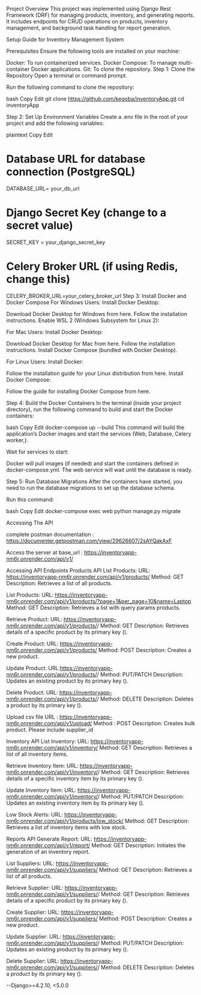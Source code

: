 Project Overview
This project was implemented using Django Rest Framework (DRF) for managing products, inventory, and generating reports. It includes endpoints for CRUD operations on products, inventory management, and background task handling for report generation.




Setup Guide for Inventory Management System

Prerequisites
Ensure the following tools are installed on your machine:

Docker: To run containerized services.
Docker Compose: To manage multi-container Docker applications.
Git: To clone the repository.
Step 1: Clone the Repository
Open a terminal or command prompt.

Run the following command to clone the repository:

bash
Copy
Edit
git clone https://github.com/kegoba/inventoryApp.git
cd inventoryApp

Step 2: Set Up Environment Variables
Create a .env file in the root of your project and add the following variables:

plaintext
Copy
Edit
# Database URL for database connection (PostgreSQL)
DATABASE_URL= your_db_url

# Django Secret Key (change to a secret value)
SECRET_KEY = your_django_secret_key

# Celery Broker URL (if using Redis, change this)
CELERY_BROKER_URL=your_celery_broker_url
Step 3: Install Docker and Docker Compose
For Windows Users:
Install Docker Desktop:

Download Docker Desktop for Windows from here.
Follow the installation instructions.
Enable WSL 2 (Windows Subsystem for Linux 2):


For Mac Users:
Install Docker Desktop:

Download Docker Desktop for Mac from here.
Follow the installation instructions.
Install Docker Compose (bundled with Docker Desktop).

For Linux Users:
Install Docker:

Follow the installation guide for your Linux distribution from here.
Install Docker Compose:

Follow the guide for installing Docker Compose from here.

Step 4: Build the Docker Containers
In the terminal (inside your project directory), run the following command to build and start the Docker containers:

bash
Copy
Edit
docker-compose up --build
This command will build the application’s Docker images and start the services (Web, Database, Celery worker,).

Wait for services to start:

Docker will pull images (if needed) and start the containers defined in docker-compose.yml.
The web service will wait until the database is ready.


Step 5: Run Database Migrations
After the containers have started, you need to run the database migrations to set up the database schema.

Run this command:

bash
Copy
Edit
docker-compose exec web python manage.py migrate


Accessing The API 

complete postman documentation : https://documenter.getpostman.com/view/29626607/2sAYQakAxF

Access the server at base_url :  https://inventoryapp-nm6r.onrender.com/api/v1/

Accessing API Endpoints
Products API
List Products:
URL: https://inventoryapp-nm6r.onrender.com/api/v1/products/
Method: GET
Description: Retrieves a list of all products.

List Products:
URL: https://inventoryapp-nm6r.onrender.com/api/v1/products/?page=1&per_page=10&name=Laptop
Method: GET
Description: Retrieves a list with query params products.


Retrieve Product:
URL: https://inventoryapp-nm6r.onrender.com/api/v1/products/<pk>/
Method: GET
Description: Retrieves details of a specific product by its primary key (<pk>).

Create Product:
URL: https://inventoryapp-nm6r.onrender.com/api/v1/products/
Method: POST
Description: Creates a new product.

Update Product:
URL:https://inventoryapp-nm6r.onrender.com/api/v1/products/<pk>/
Method: PUT/PATCH
Description: Updates an existing product by its primary key (<pk>).

Delete Product:
URL: https://inventoryapp-nm6r.onrender.com/api/v1/products/<pk>/
Method: DELETE
Description: Deletes a product by its primary key (<pk>).

Upload csv file
URL : https://inventoryapp-nm6r.onrender.com/api/v1/upload/
Method  :  POST
Description: Creates bulk product.
Please include supplier_id


Inventory API
List Inventory:
URL: https://inventoryapp-nm6r.onrender.com/api/v1/inventory/
Method: GET
Description: Retrieves a list of all inventory items.

Retrieve Inventory Item:
URL: https://inventoryapp-nm6r.onrender.com/api/v1/inventory/<pk>/
Method: GET
Description: Retrieves details of a specific inventory item by its primary key (<pk>).

Update Inventory Item:
URL: https://inventoryapp-nm6r.onrender.com/api/v1/inventory/<pk>/
Method: PUT/PATCH
Description: Updates an existing inventory item by its primary key (<pk>).

Low Stock Alerts:
URL: https://inventoryapp-nm6r.onrender.com/api/v1/products/low_stock/
Method: GET
Description: Retrieves a list of inventory items with low stock.

Reports API
Generate Report:
URL: https://inventoryapp-nm6r.onrender.com/api/v1/report/
Method: GET
Description: Initiates the generation of an inventory report.




List Suppliers:
URL: https://inventoryapp-nm6r.onrender.com/api/v1/suppliers/
Method: GET
Description: Retrieves a list of all products.

Retrieve Supplier:
URL: https://inventoryapp-nm6r.onrender.com/api/v1/suppliers/<pk>/
Method: GET
Description: Retrieves details of a specific product by its primary key (<pk>).

Create Supplier:
URL: https://inventoryapp-nm6r.onrender.com/api/v1/suppliers/
Method: POST
Description: Creates a new product.

Update Supplier:
URL: https://inventoryapp-nm6r.onrender.com/api/v1/suppliers/<pk>/
Method: PUT/PATCH
Description: Updates an existing product by its primary key (<pk>).

Delete Supplier:
URL: https://inventoryapp-nm6r.onrender.com/api/v1/suppliers/<pk>/
Method: DELETE
Description: Deletes a product by its primary key (<pk>).


--Django>=4.2.10, <5.0.0